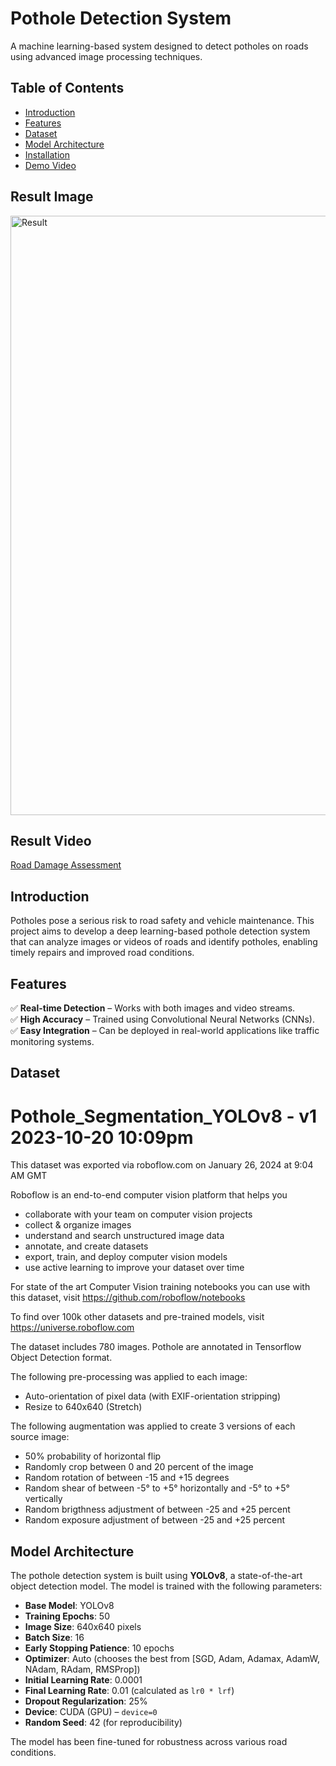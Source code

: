 # Pothole Detection System  

A machine learning-based system designed to detect potholes on roads using advanced image processing techniques.  

## Table of Contents  

- [Introduction](#introduction)  
- [Features](#features)  
- [Dataset](#dataset)  
- [Model Architecture](#model-architecture)  
- [Installation](#installation)   
- [Demo Video](#demo-video)


## Result Image
<img width="959" alt="Result" src="https://github.com/user-attachments/assets/01bd8dd7-849e-465e-8707-8787b0178527" />

## Result Video
[Road Damage Assessment](https://github.com/drashti-03/pothole-detection-system/releases/tag/pothole-detection)  


## Introduction  

Potholes pose a serious risk to road safety and vehicle maintenance. This project aims to develop a deep learning-based pothole detection system that can analyze images or videos of roads and identify potholes, enabling timely repairs and improved road conditions.  

## Features  

✅ **Real-time Detection** – Works with both images and video streams.  
✅ **High Accuracy** – Trained using Convolutional Neural Networks (CNNs).  
✅ **Easy Integration** – Can be deployed in real-world applications like traffic monitoring systems.  

## Dataset  

Pothole_Segmentation_YOLOv8 - v1 2023-10-20 10:09pm
==============================

This dataset was exported via roboflow.com on January 26, 2024 at 9:04 AM GMT

Roboflow is an end-to-end computer vision platform that helps you
* collaborate with your team on computer vision projects
* collect & organize images
* understand and search unstructured image data
* annotate, and create datasets
* export, train, and deploy computer vision models
* use active learning to improve your dataset over time

For state of the art Computer Vision training notebooks you can use with this dataset,
visit https://github.com/roboflow/notebooks

To find over 100k other datasets and pre-trained models, visit https://universe.roboflow.com

The dataset includes 780 images.
Pothole are annotated in Tensorflow Object Detection format.

The following pre-processing was applied to each image:
* Auto-orientation of pixel data (with EXIF-orientation stripping)
* Resize to 640x640 (Stretch)

The following augmentation was applied to create 3 versions of each source image:
* 50% probability of horizontal flip
* Randomly crop between 0 and 20 percent of the image
* Random rotation of between -15 and +15 degrees
* Random shear of between -5° to +5° horizontally and -5° to +5° vertically
* Random brigthness adjustment of between -25 and +25 percent
* Random exposure adjustment of between -25 and +25 percent 

## Model Architecture  

The pothole detection system is built using **YOLOv8**, a state-of-the-art object detection model. The model is trained with the following parameters:  

- **Base Model**: YOLOv8  
- **Training Epochs**: 50  
- **Image Size**: 640x640 pixels  
- **Batch Size**: 16  
- **Early Stopping Patience**: 10 epochs  
- **Optimizer**: Auto (chooses the best from [SGD, Adam, Adamax, AdamW, NAdam, RAdam, RMSProp])  
- **Initial Learning Rate**: 0.0001  
- **Final Learning Rate**: 0.01 (calculated as `lr0 * lrf`)  
- **Dropout Regularization**: 25%  
- **Device**: CUDA (GPU) – `device=0`  
- **Random Seed**: 42 (for reproducibility)  

The model has been fine-tuned for robustness across various road conditions.    

